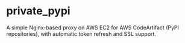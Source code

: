 # private_pypi
A simple Nginx-based proxy on AWS EC2 for AWS CodeArtifact (PyPI repositories), with automatic token refresh and SSL support.
